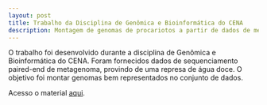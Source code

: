 ```yaml
---
layout: post
title: Trabalho da Disciplina de Genômica e Bioinformática do CENA
description: Montagem de genomas de procariotos a partir de dados de metagenoma
---
```


O trabalho foi desenvolvido durante a disciplina de Genômica e Bioinformática do CENA. Foram fornecidos dados de sequenciamento paired-end de metagenoma, provindo de uma represa de água doce. O objetivo foi montar genomas bem representados no conjunto de dados. 

Acesso o material [aqui](http://cristianetaniguti.github.io/htmls/2017-05-12-projeto.html).

